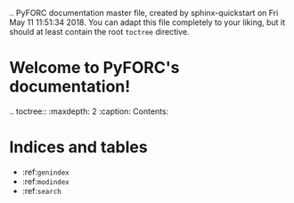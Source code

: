 .. PyFORC documentation master file, created by
   sphinx-quickstart on Fri May 11 11:51:34 2018.
   You can adapt this file completely to your liking, but it should at least
   contain the root `toctree` directive.

Welcome to PyFORC's documentation!
==================================

.. toctree::
   :maxdepth: 2
   :caption: Contents:



Indices and tables
==================

* :ref:`genindex`
* :ref:`modindex`
* :ref:`search`
